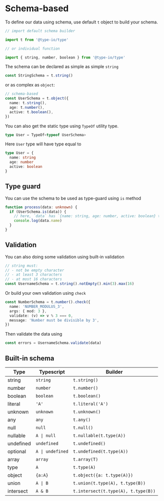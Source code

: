 # Schema-based

To define our data using schema, use default `t` object to build your schema.

```ts
// import default schema builder

import t from '@type-io/type'

// or individual function

import { string, number, boolean } from '@type-io/type'
```

The schema can be declared as simple as simple `string`

```ts
const StringSchema = t.string()
```

or as complex as `object`:

```ts
// schema-based
const UserSchema = t.object({
  name: t.string(),
  age: t.number(),
  active: t.boolean(),
})
```

You can also get the static type using `TypeOf` utility type.

```ts
type User = TypeOf<typeof UserSchema>
```

Here `User` type will have type equal to

```ts
type User = {
  name: string
  age: number
  active: boolean
}
```

## Type guard

You can use the schema to be used as type-guard using `is` method

```ts
function process(data: unknown) {
  if (UserSchema.is(data)) {
    // here, `data` has `{name: string, age: number, active: boolean} type
    console.log(data.name)
  }
}
```

## Validation

You can also doing some validation using built-in validation

```ts
// string must:
// - not be empty character
// - at least 3 characters
// - at most 16 characters
const UsernameSchema = t.string().notEmpty().min(3).max(16)
```

Or build your own validation using `check`

```ts
const NumberSchema = t.number().check({
  name: 'NUMBER_MODULUS_3',
  args: { mod: 3 },
  validate: (v) => v % 3 === 0,
  message: 'Number must be divisible by 3',
})
```

Then validate the data using

```ts
const errors = UsernameSchema.validate(data)
```

## Built-in schema

| Type      | Typescript       | Builder                             |
| --------- | ---------------- | ----------------------------------- |
| string    | `string`         | `t.string()`                        |
| number    | `number`         | `t.number()`                        |
| boolean   | `boolean`        | `t.boolean()`                       |
| literal   | `'A'`            | `t.literal('A')`                    |
| unknown   | `unknown`        | `t.unknown()`                       |
| any       | `any`            | `t.any()`                           |
| null      | `null`           | `t.null()`                          |
| nullable  | `A \| null`      | `t.nullable(t.type(A))`             |
| undefined | `undefined`      | `t.undefined()`                     |
| optional  | `A \| undefined` | `t.undefined(t.type(A))`            |
| array     | `array`          | `t.array(T)`                        |
| type      | `A`              | `t.type(A)`                         |
| object    | `{a:A}`          | `t.object({a: t.type(A)})`          |
| union     | `A \| B`         | `t.union(t.type(A), t.type(B))`     |
| intersect | `A & B`          | `t.intersect(t.type(A), t.type(B))` |
